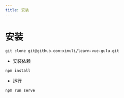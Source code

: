 ```yaml
---
title: 安装
---
```


# 安装

```
git clone git@github.com:ximuli/learn-vue-gulu.git
```

- 安装依赖

```
npm install
```

- 运行

```
npm run serve
```